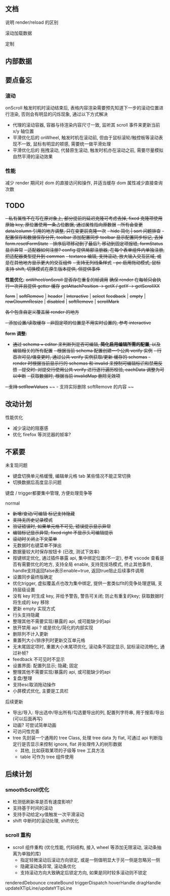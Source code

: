 ## 文档

说明 render/reload 的区别

滚动加载数据

定制

## 内部数据

## 要点备忘

### 滚动

onScroll 触发时机时滚动结束后, 表格内容渲染需要预先知道下一步的滚动位置进行渲染, 否则会有明显的闪烁现象, 通过以下方式解决

- 代理的滚动容器, 容器与待渲染内容尺寸一致, 监听其 scroll 事件来更新当前 x/y 轴位置
- 平滑优化后的 onWheel, 触发时机在滚动前, 但由于鼠标滚轮/触控板等滚动表现不一致, 鼠标有明显的顿感, 需要统一做平滑处理
- 平滑优化后的 拖拽滚动, 代替原生滚动, 触发时机亦在滚动之前, 需要尽量模拟自然平滑的滚动效果

### 性能

减少 render 期间对 dom 的直接访问和操作, 并适当缓存 dom 属性减少直接查询次数

## TODO

~~- 私有属性不在写在原对象上, 部分提前的延迟克隆可考虑去掉, fixed 克隆项使用原始 key, 原位置使用一条占位数据, 通过属性指向原数据~~
~~- 所有会变更 data/column 引用的地方调整, 只在变更前克隆一次~~
~~- hide 简化 | sort 问题排查~~
~~- 配置保存和数据保存分开, ~~toolbar 添加配置同步~~ toolbar 显示配置同步标记, 去掉 form.resetFormState~~
~~- 排序后项移动到了最后?, 移动到固定项报错, formStatus 显示异常~~
~~- 适配器如何注册? config 提供局部注册器, 在每个表单组件内单独注册, 把适配器类型提升到 common~~
~~- textarea 编辑, 支持滚动, 放大输入交互区域, 或是在其他地方显示更大的交互组件~~
~~- 支持无列线条样式~~
~~- pc 启用拖动模式, 鼠标支持 shift, 切换模式在原生版本提供, 但提供事件~~

**性能优化:**
~~onWheel/onScroll 是否存在重复的帧调用~~
~~确保 render 在每帧只会执行一次并且提供 getter 缓存~~
~~getAttachPosition -> getX / getY -> getScrollXX~~

~~form~~ | ~~softRemove~~ | ~~header~~ | ~~Interactive~~ | ~~select~~
~~feedback~~ | ~~empty~~ | ~~rowCloumnResize~~ | ~~disabled~~ | ~~softRemove~~ | ~~scrollMark~~

~~各个包含自定义覆盖层 render 的地方~~

~~- 添加设置/读取缓存~~
~~- 非固定项的位置是不用实时设置的, 参考 interactive~~

**form 调整:**

- ~~通过 schema + editor 来判断列是否可编辑, **简化启用编辑所需的配置**, 以及编辑相关的所有配置~~
~~- 根据当前 schema 配置创建一个公共 verify 实例~~
~~- 行首次可见/值变更时, 通过公共 verify 实例获取/更新 缓存的 schemas~~
~~- render 时根据当前显示行的 schemas 和 invalid 来控制可编辑标识和禁用反馈~~
~~- 提交时: 对提交行使用公共 verify 进行逐行遍历校验, eachData 调整为可以中断~~
~~- 获取数据时, 根据当前 invalidMap 删除无效项~~

~~- 支持 setRowValues~~
  ~~ - 支持实际删除 softRemove 的内容 ~~

## 改动计划


性能优化
- 减少滚动的阻塞感
- 优化 firefox 等浏览器的帧率?

不紧要
- 

未复现问题
- 键盘切换单元格缓慢, 编辑单元格 tab 某些情况不能正常切换
- 切换数据后高度显示问题

键盘 / trigger都要集中管理, 方便处理竞争等

normal

- ~~新增/变动/可编辑 标记支持隐藏~~
- ~~支持无历史记录模式~~
- ~~验证错误时, 如果单元格不可见, 错误提示显示异常~~
- ~~编辑标记显示异常, fixed right 不显示头可编辑提示~~
- ~~滚动时关闭上下文菜单~~
- 无数据时右键菜单不弹出
- 数据量较大时保存按钮卡 (已改, 测试下效率)
- 按键绑定优化, 通过插件暴露 api, 集中绑定位置(不一定), 参考 vscode 查看是否有需要优化的地方, 支持全局 enable, 支持竞技场模式, 终止其他事件, handle支持返回false表示enable=true, 返回true阻止后续事件调用
- 设置同步最终版确定
- 优化trigger, 虚拟覆盖点也改为集中绑定, 提供一套类似flt的竞争处理逻辑, 支持层级设置
- 没有 key 时生成 key, 并给予警告, 警告可关闭;  防止有重复的key; 获取数据时将生成的 key 移除
- 更新 empty 实现方式
- 行头支持隐藏
- 整理其他不需要实现/暴露的 api, 或可能缺少的api
- 放开禁用 api ? 或是优化/简化的内部实现
- 删除列不计入更新
- 重置列大小/排序列时更新交互单元格
- 无末尾固定项时, 重置大小末尾项优化, 滚动条不固定显示, 鼠标滚动流畅化, 通过补帧?
- feedback 不可见时不显示
- 设置界面: 配置列显示; 隐藏; 固定
- 整理其他不需要实现/暴露的 api, 或可能缺少的api
- 复盘/整理
- 支持esc取消拖动操作
- 小屏模式优化, 主要是工具栏

后续更新

- 导出/导入: 导出选中/导出所有/勾选要导出的列, 配置列字符串, 用于搜索/导出 (可以后面再写)
- 动画? 可尝试简单动画
- 可访问性完善
- tree 先封装一个通用的 tree Class, 处理 tree data 为 flat, 可通过 api 判断指定行是否显示来控制 ignore, flat 并处理传入的树形数据
  - 其他, 比如获取某项的子级等 tree 工具方法
  - table 可作为 tree 组件使用


## 后续计划

### smoothScroll优化
- 检测低刷新率是否有速度影响?
- 支持基于时间的滚动
- 支持手动给定xy值触发一次平滑滚动
- shift 中断时的滚动处理, shift优化

### scroll 重构

- scroll 组件重构 (优化性能, 代码结构, 接入 wheel 等添加无限滚动, 滚动条抽离为单独的库)
  - 指定轻微滚动后滚动方向锁定, 或是一侧值明显大于另一侧是忽略另一侧
  - 隐藏滚动条异常, 滚动条优化
  - 支持滚动方向大致确定后锁定方向, 如果是同时较多滚动则不锁定


renderedDebounce
createBound
triggerDispatch
hoverHandle
dragHandle
updateXTipLine/updateYTipLine